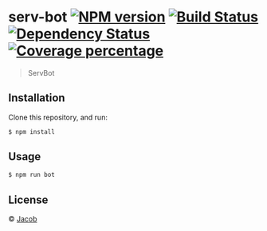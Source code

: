 # serv-bot [![NPM version][npm-image]][npm-url] [![Build Status][travis-image]][travis-url] [![Dependency Status][daviddm-image]][daviddm-url] [![Coverage percentage][coveralls-image]][coveralls-url]
> ServBot

## Installation

Clone this repository, and run:
```sh
$ npm install
```

## Usage

```js
$ npm run bot
```
## License

 © [Jacob]()


[npm-image]: https://badge.fury.io/js/serv-bot.svg
[npm-url]: https://npmjs.org/package/serv-bot
[travis-image]: https://travis-ci.org/JacobMintzer/serv-bot.svg?branch=master
[travis-url]: https://travis-ci.org/JacobMintzer/serv-bot
[daviddm-image]: https://david-dm.org/JacobMintzer/serv-bot.svg?theme=shields.io
[daviddm-url]: https://david-dm.org/JacobMintzer/serv-bot
[coveralls-image]: https://coveralls.io/repos/JacobMintzer/serv-bot/badge.svg
[coveralls-url]: https://coveralls.io/r/JacobMintzer/serv-bot

